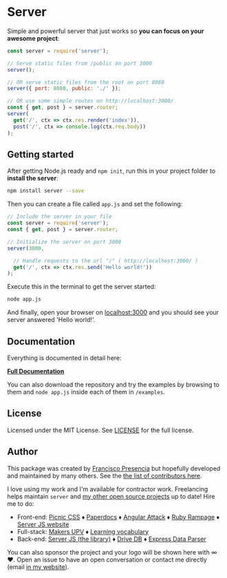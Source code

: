 # Server

Simple and powerful server that just works so **you can focus on your awesome project**:

```js
const server = require('server');

// Serve static files from /public on port 3000
server();

// OR serve static files from the root on port 8080
server({ port: 8080, public: './' });

// OR use some simple routes on http://localhost:3000/
const { get, post } = server.router;
server(
  get('/', ctx => ctx.res.render('index')),
  post('/', ctx => console.log(ctx.req.body))
);
```



## Getting started

After getting Node.js ready and `npm init`, run this in your project folder to **install the server**:

```bash
npm install server --save
```

Then you can create a file called `app.js` and set the following:

```js
// Include the server in your file
const server = require('server');
const { get, post } = server.router;

// Initialize the server on port 3000
server(3000,

  // Handle requests to the url "/" ( http://localhost:3000/ )
  get('/', ctx => ctx.res.send('Hello world!'))
);
```

Execute this in the terminal to get the server started:

```bash
node app.js
```

And finally, open your browser on [localhost:3000](http://localhost:3000/) and you should see your server answered 'Hello world!'.



## Documentation

Everything is documented in detail here:

<strong><a class="button" href="/documentation">Full Documentation</a></strong>

You can also download the repository and try the examples by browsing to them and `node app.js` inside each of them in `/examples`.



## License

Licensed under the MIT License. See [LICENSE](https://github.com/franciscop/server/blob/master/LICENSE) for the full license.



## Author

This package was created by [Francisco Presencia](http://francisco.io/) but hopefully developed and maintained by many others. See the [the list of contributors here](https://github.com/franciscop/server/graphs/contributors).

I love using my work and I'm available for contractor work. Freelancing helps maintain `server` and [my other open source projects](https://github.com/franciscop/) up to date! Hire me to do:

- Front-end: [Picnic CSS](http://picnicss.com/) ♦ [Paperdocs](http://francisco.io/paperdocs) ♦ [Angular Attack](http://angularattack.com/) ♦ [Ruby Rampage](https://www.rubyrampage.com/) ♦ [Server JS website](https://serverjs.io/)
- Full-stack: [Makers UPV](https://makersupv.com/) ♦ [Learning vocabulary](http://anchor.science/)
- Back-end: [Server JS (the library)](http://serverjs.io/) ♦ [Drive DB](https://github.com/franciscop/drive-db) ♦ [Express Data Parser](https://github.com/franciscop/express-data-parser)

You can also sponsor the project and your logo will be shown here with ∞ ♥. Open an issue to have an open conversation or contact me directly (email [in my website](http://francisco.io/)).
